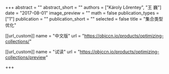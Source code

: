 +++
abstract = ""
abstract_short = ""
authors = ["Károly Lőrentey", "王 巍"]
date = "2017-08-01"
image_preview = ""
math = false
publication_types = ["1"]
publication = ""
publication_short = ""
selected = false
title = "集合类型优化"

[[url_custom]]
name = "中文版"
url = "https://objccn.io/products/optimizing-collections/"

[[url_custom]]
name = "试读"
url = "https://objccn.io/products/optimizing-collections/preview"

+++


